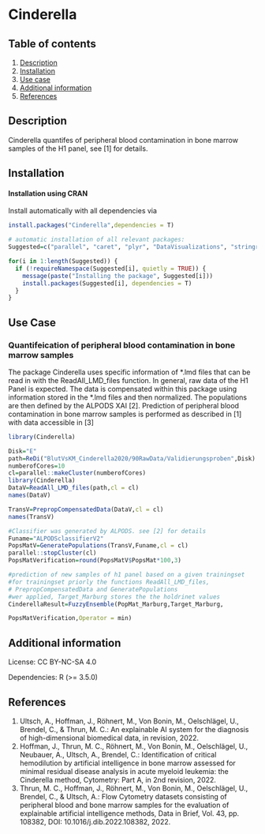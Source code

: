 # Cinderella



## Table of contents

1. [Description](#description)
2. [Installation](#installation)
3. [Use case](#use-cases)
4. [Additional information](#additional-information)
5. [References](#references)

## Description

Cinderella quantifes of peripheral blood contamination in bone marrow samples of the H1 panel, see [1] for details.

## Installation

#### Installation using CRAN
Install automatically with all dependencies via

```R
install.packages("Cinderella",dependencies = T)

# automatic installation of all relevant packages:
Suggested=c("parallel", "caret", "plyr", "DataVisualizations", "stringr", "flowCore", "brnn", "gbm", "earth", "elasticnet","stringi")

for(i in 1:length(Suggested)) {
  if (!requireNamespace(Suggested[i], quietly = TRUE)) {
    message(paste("Installing the package", Suggested[i]))
    install.packages(Suggested[i], dependencies = T)
  }
}
```

## Use Case

### Quantifeication of peripheral blood contamination in bone marrow samples
The package Cinderella uses specific information of *.lmd files that can be read in with the ReadAll_LMD_files function.
In general, raw data of the H1 Panel is expected. The data is compensated within this package using information stored in the *.lmd files and then normalized. The populations are then defined by the ALPODS XAI [2]. Prediction of peripheral blood contamination in bone marrow samples is performed as described in [1] with data accessible in [3]

```R
library(Cinderella)

Disk="E"
path=ReDi("BlutVsKM_Cinderella2020/90RawData/Validierungsproben",Disk)
numberofCores=10
cl=parallel::makeCluster(numberofCores)
library(Cinderella)
DataV=ReadAll_LMD_files(path,cl = cl)
names(DataV)

TransV=PrepropCompensatedData(DataV,cl = cl)
names(TransV)

#Classifier was generated by ALPODS. see [2] for details
Funame="ALPODSclassifierV2"
PopsMatV=GeneratePopulations(TransV,Funame,cl = cl) 
parallel::stopCluster(cl)
PopsMatVerification=round(PopsMatV$PopsMat*100,3)

#prediction of new samples of h1 panel based on a given trainingset 
#for trainingset priorly the functions ReadAll_LMD_files, 
# PrepropCompensatedData and GeneratePopulations
#wer applied, Target_Marburg stores the the holdrinet values
CinderellaResult=FuzzyEnsemble(PopMat_Marburg,Target_Marburg,

PopsMatVerification,Operator = min)

```

## Additional information

 License: CC BY-NC-SA 4.0
 
 Dependencies: R (>= 3.5.0)          


## References
1. Ultsch, A., Hoffman, J., Röhnert, M., Von Bonin, M., Oelschlägel, U., Brendel, C., & Thrun, M. C.: An explainable AI system for the diagnosis of high-dimensional biomedical data, in revision, 2022.
2. Hoffman, J., Thrun, M. C., Röhnert, M., Von Bonin, M., Oelschlägel, U., Neubauer, A., Ultsch, A., Brendel, C.: Identification of critical hemodilution by artificial intelligence in bone marrow assessed for minimal residual disease analysis in acute myeloid leukemia: the Cinderella method, Cytometry: Part A, in 2nd revision, 2022.
3. Thrun, M. C., Hoffman, J., Röhnert, M., Von Bonin, M., Oelschlägel, U., Brendel, C., & Ultsch, A.: Flow Cytometry datasets consisting of peripheral blood and bone marrow samples for the evaluation of explainable artificial intelligence methods, Data in Brief, Vol. 43, pp. 108382, DOI: 10.1016/j.dib.2022.108382, 2022. 
